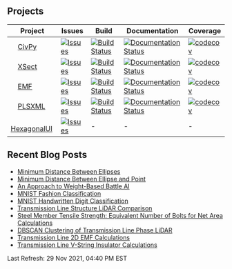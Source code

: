 ## Projects


| Project | Issues | Build | Documentation | Coverage |
| ------- | ------ | ----- | ------------- | -------- |
| <img width="12" src="https://upload.wikimedia.org/wikipedia/commons/thumb/c/c3/Python-logo-notext.svg/16px-Python-logo-notext.svg.png"> [CivPy](https://github.com/mpewsey/civpy) | [![Issues](https://img.shields.io/github/issues/mpewsey/civpy)](https://github.com/mpewsey/civpy/issues) | [![Build Status](https://travis-ci.com/mpewsey/civpy.svg?branch=master)](https://travis-ci.com/mpewsey/civpy) | [![Documentation Status](https://readthedocs.org/projects/civpy/badge/?version=latest)](https://civpy.readthedocs.io/en/latest/?badge=latest) | [![codecov](https://codecov.io/gh/mpewsey/civpy/branch/master/graph/badge.svg?token=zbJbsGGSoL)](https://codecov.io/gh/mpewsey/civpy) |
| <img width="12" src="https://upload.wikimedia.org/wikipedia/commons/thumb/c/c3/Python-logo-notext.svg/16px-Python-logo-notext.svg.png"> [XSect](https://github.com/mpewsey/xsect) | [![Issues](https://img.shields.io/github/issues/mpewsey/xsect)](https://github.com/mpewsey/xsect/issues) | [![Build Status](https://travis-ci.com/mpewsey/xsect.svg?branch=master)](https://travis-ci.com/mpewsey/xsect) | [![Documentation Status](https://readthedocs.org/projects/xsect/badge/?version=latest)](https://xsect.readthedocs.io/en/latest/?badge=latest) | [![codecov](https://codecov.io/gh/mpewsey/xsect/branch/master/graph/badge.svg?token=zbJbsGGSoL)](https://codecov.io/gh/mpewsey/xsect) |
| <img width="12" src="https://upload.wikimedia.org/wikipedia/commons/thumb/c/c3/Python-logo-notext.svg/16px-Python-logo-notext.svg.png"> [EMF](https://github.com/mpewsey/emf) | [![Issues](https://img.shields.io/github/issues/mpewsey/emf)](https://github.com/mpewsey/emf/issues) | [![Build Status](https://travis-ci.com/mpewsey/emf.svg?branch=master)](https://travis-ci.com/mpewsey/emf) | [![Documentation Status](https://readthedocs.org/projects/emf/badge/?version=latest)](https://emf.readthedocs.io/en/latest/?badge=latest) | [![codecov](https://codecov.io/gh/mpewsey/emf/branch/master/graph/badge.svg?token=zbJbsGGSoL)](https://codecov.io/gh/mpewsey/emf) |
| <img width="12" src="https://upload.wikimedia.org/wikipedia/commons/thumb/c/c3/Python-logo-notext.svg/16px-Python-logo-notext.svg.png"> [PLSXML](https://github.com/mpewsey/plsxml) | [![Issues](https://img.shields.io/github/issues/mpewsey/plsxml)](https://github.com/mpewsey/plsxml/issues) | [![Build Status](https://travis-ci.com/mpewsey/plsxml.svg?branch=master)](https://travis-ci.com/mpewsey/plsxml) | [![Documentation Status](https://readthedocs.org/projects/plsxml/badge/?version=latest)](https://plsxml.readthedocs.io/en/latest/?badge=latest) | [![codecov](https://codecov.io/gh/mpewsey/plsxml/branch/master/graph/badge.svg?token=zbJbsGGSoL)](https://codecov.io/gh/mpewsey/plsxml) |
| <img width="12" src="https://upload.wikimedia.org/wikipedia/commons/0/0d/C_Sharp_wordmark.svg"> [HexagonalUI](https://github.com/mpewsey/HexagonalUI) | [![Issues](https://img.shields.io/github/issues/mpewsey/HexagonalUI)](https://github.com/mpewsey/HexagonalUI/issues) | - | - | - |

## Recent Blog Posts

* [Minimum Distance Between Ellipses](https://mpewsey.github.io/2021/11/12/minimum-distance-between-ellipses.html)
* [Minimum Distance Between Ellipse and Point](https://mpewsey.github.io/2021/11/07/minimum-distance-between-ellipse-and-point.html)
* [An Approach to Weight-Based Battle AI](https://mpewsey.github.io/2021/10/01/weight-based-battle-ai.html)
* [MNIST Fashion Classification](https://mpewsey.github.io/2021/09/30/mnist-fashion-classification.html)
* [MNIST Handwritten Digit Classification](https://mpewsey.github.io/2021/09/28/mnist-handwritten-digit-classification.html)
* [Transmission Line Structure LiDAR Comparison](https://mpewsey.github.io/2021/09/27/transmission-line-structure-lidar-comparison.html)
* [Steel Member Tensile Strength: Equivalent Number of Bolts for Net Area Calculations](https://mpewsey.github.io/2021/09/24/steel-member-tensile-strength-equivalent-number-of-bolts.html)
* [DBSCAN Clustering of Transmission Line Phase LiDAR](https://mpewsey.github.io/2021/09/23/dbscan-clustering-of-transmission-line-phase-lidar.html)
* [Transmission Line 2D EMF Calculations](https://mpewsey.github.io/2021/09/21/transmission-line-2d-emf-calculations.html)
* [Transmission Line V-String Insulator Calculations](https://mpewsey.github.io/2021/09/20/transmission-line-v-string-insulator-calculations.html)

Last Refresh: 29 Nov 2021, 04:40 PM EST